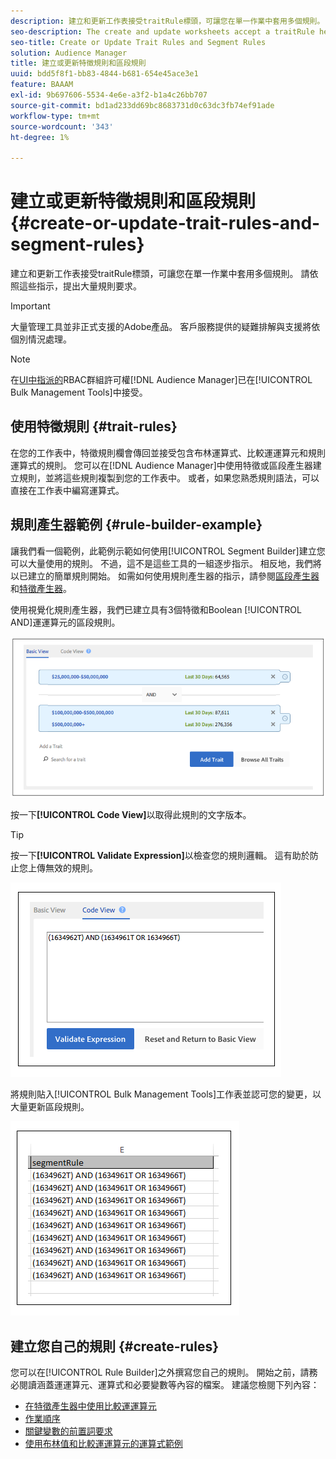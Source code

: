 ```yaml
---
description: 建立和更新工作表接受traitRule標頭，可讓您在單一作業中套用多個規則。 請依照這些指示，提出大量規則要求。
seo-description: The create and update worksheets accept a traitRule header that lets you apply multiple rules in a single operation. Follow these instructions to make bulk rule requests.
seo-title: Create or Update Trait Rules and Segment Rules
solution: Audience Manager
title: 建立或更新特徵規則和區段規則
uuid: bdd5f8f1-bb83-4844-b681-654e45ace3e1
feature: BAAAM
exl-id: 9b697606-5534-4e6e-a3f2-b1a4c26bb707
source-git-commit: bd1ad233dd69bc8683731d0c63dc3fb74ef91ade
workflow-type: tm+mt
source-wordcount: '343'
ht-degree: 1%

---
```


# 建立或更新特徵規則和區段規則{#create-or-update-trait-rules-and-segment-rules}

建立和更新工作表接受traitRule標頭，可讓您在單一作業中套用多個規則。 請依照這些指示，提出大量規則要求。

>[!IMPORTANT]
>
>大量管理工具並非正式支援的Adobe產品。 客戶服務提供的疑難排解與支援將依個別情況處理。

<!-- 

<p>c_bulk_rules.xml </p>

 -->

>[!NOTE]
>
>在[&#x200B; UI中指派的](../../features/administration/administration-overview.md)RBAC群組許可權[!DNL Audience Manager]已在[!UICONTROL Bulk Management Tools]中接受。

## 使用特徵規則 {#trait-rules}

在您的工作表中，特徵規則欄會傳回並接受包含布林運算式、比較運運算元和規則運算式的規則。 您可以在[!DNL Audience Manager]中使用特徵或區段產生器建立規則，並將這些規則複製到您的工作表中。 或者，如果您熟悉規則語法，可以直接在工作表中編寫運算式。

## 規則產生器範例 {#rule-builder-example}

讓我們看一個範例，此範例示範如何使用[!UICONTROL Segment Builder]建立您可以大量使用的規則。 不過，這不是這些工具的一組逐步指示。 相反地，我們將以已建立的簡單規則開始。 如需如何使用規則產生器的指示，請參閱[區段產生器](../../features/segments/segment-builder.md)和[特徵產生器](../../features/traits/about-trait-builder.md)。

使用視覺化規則產生器，我們已建立具有3個特徵和Boolean [!UICONTROL AND]運運算元的區段規則。

![](assets/visualrule.png)

按一下&#x200B;**[!UICONTROL Code View]**&#x200B;以取得此規則的文字版本。

>[!TIP]
>
>按一下&#x200B;**[!UICONTROL Validate Expression]**&#x200B;以檢查您的規則邏輯。 這有助於防止您上傳無效的規則。

![](assets/coderule.png)

將規則貼入[!UICONTROL Bulk Management Tools]工作表並認可您的變更，以大量更新區段規則。

![](assets/segmentrule.png)

## 建立您自己的規則 {#create-rules}

您可以在[!UICONTROL Rule Builder]之外撰寫您自己的規則。 開始之前，請務必閱讀涵蓋運運算元、運算式和必要變數等內容的檔案。 建議您檢閱下列內容：

* [在特徵產生器中使用比較運運算元](../../features/traits/trait-comparison-operators.md)
* [作業順序](../../features/traits/trait-operator-precedence.md)
* [關鍵變數的前置詞要求](../../features/traits/trait-variable-prefixes.md)
* [使用布林值和比較運運算元的運算式範例](../../features/traits/trait-expression-samples.md)

